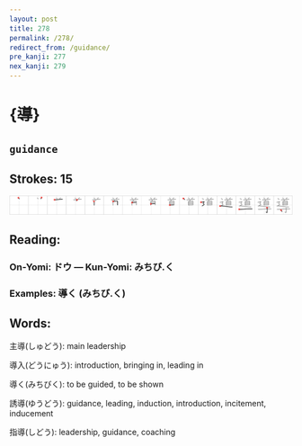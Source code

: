 ```yaml
---
layout: post
title: 278
permalink: /278/
redirect_from: /guidance/
pre_kanji: 277
nex_kanji: 279
---
```


# {導}

## `guidance`

## Strokes: 15

<div class="stroke"><img src="../images/E5B08E.png" /></div>

## Reading:

### On-Yomi: ドウ &mdash; Kun-Yomi: みちび.く

### Examples: 導く (みちび.く)

## Words:

主導(しゅどう): main leadership

導入(どうにゅう): introduction, bringing in, leading in

導く(みちびく): to be guided, to be shown

誘導(ゆうどう): guidance, leading, induction, introduction, incitement, inducement

指導(しどう): leadership, guidance, coaching
